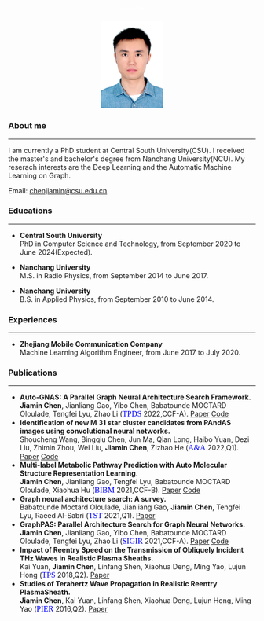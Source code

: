 ## <center> <font face="微软雅黑" color=white size=0.001>Jiamin Chen</font></center>

<div align=center> <img src="pic/photo.jpg" height="25%" width="25%"/>  </div>


### About me
***
I am currently a PhD student at Central South University(CSU). I received the master's and bachelor's degree from Nanchang University(NCU). My reserach interests are the Deep Learning and the Automatic Machine Learning on Graph.

Email: chenjiamin@csu.edu.cn


### Educations
***
* **Central South University**<br>PhD in Computer Science and Technology, from September 2020 to June 2024(Expected).
  
* **Nanchang University**<br>M.S. in Radio Physics, from September 2014 to June 2017.

* **Nanchang University**<br>B.S. in Applied Physics, from September 2010 to June 2014.
  
### Experiences
***
* **Zhejiang Mobile Communication Company**<br>Machine Learning Algorithm Engineer, from June 2017 to July 2020.
   
   
### Publications
***

* **Auto-GNAS: A Parallel Graph Neural Architecture Search Framework.** <br> **Jiamin Chen**, Jianliang Gao, Yibo Chen, Babatounde MOCTARD Oloulade, Tengfei Lyu, Zhao Li (<font face="微软雅黑" color=blue size=3>TPDS</font> 2022,CCF-A). [Paper](https://ieeexplore.ieee.org/document/9714826) [Code](https://github.com/AutoMachine0/Auto-GNAS)
* **Identification of new M 31 star cluster candidates from PAndAS images using convolutional neural networks.** <br> Shoucheng Wang, Bingqiu Chen, Jun Ma, Qian Long, Haibo Yuan, Dezi Liu, Zhimin Zhou, Wei Liu, **Jiamin Chen**, Zizhao He (<font face="微软雅黑" color=blue size=3>A&A</font> 2022,Q1). [Paper](https://www.aanda.org/articles/aa/abs/2022/02/aa42169-21/aa42169-21.html) [Code](https://github.com/wscdaxia/coreCode_cnn)
* **Multi-label Metabolic Pathway Prediction with Auto Molecular Structure Representation Learning.** <br> **Jiamin Chen**, Jianliang Gao, Tengfei Lyu, Babatounde MOCTARD Oloulade, Xiaohua Hu (<font face="微软雅黑" color=blue size=3>BIBM</font> 2021,CCF-B). [Paper](https://ieeexplore.ieee.org/abstract/document/9669309) [Code](https://github.com/AutoMachine0/Auto-MSR)
* **Graph neural architecture search: A survey.** <br> Babatounde Moctard Oloulade, Jianliang Gao, **Jiamin Chen**, Tengfei Lyu, Raeed Al-Sabri (<font face="微软雅黑" color=blue size=3>TST</font> 2021,Q1). [Paper](https://ieeexplore.ieee.org/document/9645440/authors#authors)
* **GraphPAS: Parallel Architecture Search for Graph Neural Networks.** <br> **Jiamin Chen**, Jianliang Gao, Yibo Chen, Babatounde MOCTARD Oloulade, Tengfei Lyu, Zhao Li (<font face="微软雅黑" color=blue size=3>SIGIR</font> 2021,CCF-A). [Paper](https://dl.acm.org/doi/abs/10.1145/3404835.3463007) [Code](https://gitee.com/ncucjm/GraphPAS)
* **Impact of Reentry Speed on the Transmission of Obliquely Incident THz Waves in Realistic Plasma Sheaths.** <br> Kai Yuan, **Jiamin Chen**, Linfang Shen, Xiaohua Deng, Ming Yao, Lujun Hong (<font face="微软雅黑" color=blue size=3>TPS</font> 2018,Q2). [Paper](https://ieeexplore.ieee.org/document/8262626)
* **Studies of Terahertz Wave Propagation in Realistic Reentry PlasmaSheath.** <br> **Jiamin Chen**, Kai Yuan, Linfang Shen, Xiaohua Deng, Lujun Hong, Ming Yao (<font face="微软雅黑" color=blue size=3>PIER</font> 2016,Q2). [Paper](https://www.jpier.org/pier/pier.php?paper=16061202)
